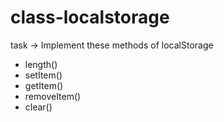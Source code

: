 # class-localstorage
task -> Implement these methods of localStorage
- length()
- setItem()
- getItem()
- removeItem()
- clear()